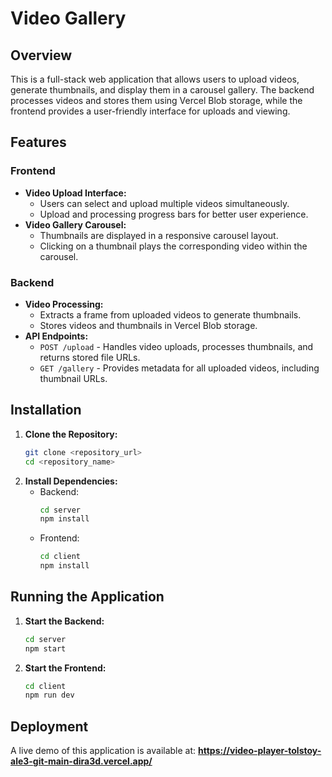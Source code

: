# Video Gallery

## Overview
This is a full-stack web application that allows users to upload videos, generate thumbnails, and display them in a carousel gallery. The backend processes videos and stores them using Vercel Blob storage, while the frontend provides a user-friendly interface for uploads and viewing.

## Features
### Frontend
- **Video Upload Interface:**
  - Users can select and upload multiple videos simultaneously.
  - Upload and processing progress bars for better user experience.
- **Video Gallery Carousel:**
  - Thumbnails are displayed in a responsive carousel layout.
  - Clicking on a thumbnail plays the corresponding video within the carousel.

### Backend
- **Video Processing:**
  - Extracts a frame from uploaded videos to generate thumbnails.
  - Stores videos and thumbnails in Vercel Blob storage.
- **API Endpoints:**
  - `POST /upload` - Handles video uploads, processes thumbnails, and returns stored file URLs.
  - `GET /gallery` - Provides metadata for all uploaded videos, including thumbnail URLs.

## Installation
1. **Clone the Repository:**
   ```sh
   git clone <repository_url>
   cd <repository_name>
   ```
2. **Install Dependencies:**
   - Backend:
     ```sh
     cd server
     npm install
     ```
   - Frontend:
     ```sh
     cd client
     npm install
     ```

## Running the Application
1. **Start the Backend:**
   ```sh
   cd server
   npm start
   ```
2. **Start the Frontend:**
   ```sh
   cd client
   npm run dev
   ```

## Deployment
A live demo of this application is available at: **https://video-player-tolstoy-ale3-git-main-dira3d.vercel.app/**



